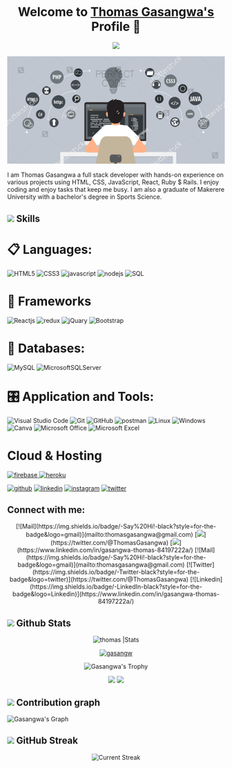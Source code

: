 <p align="center">
  <h1 align="center">Welcome to <a href="https://github.com/gasangw">Thomas Gasangwa's</a> Profile 👋</h1>
</p>

<p align="center">
  <a align="center" href="https://github.com/DenverCoder1/readme-typing-svg"><img src="https://readme-typing-svg.herokuapp.com?&font=IBM+Plex+Sans&color=F72EE2&size=25&lines=Welcome+to+my+GitHub+Profile!;I'm+a+Full+stack+developer;I'm+a+competitive+programmer;I+build+projects" /></a>
</p>

![I am a Full Stack Developer](https://github.com/gasangw/gasangw/blob/main/pp.jpg)

I am Thomas Gasangwa a full stack developer with hands-on experience on various projects using HTML, CSS, JavaScript, React, Ruby $ Rails. I enjoy coding and enjoy tasks that keep me busy. I am also a graduate of Makerere University with a bachelor's degree in Sports Science.

## <img src="https://media2.giphy.com/media/QssGEmpkyEOhBCb7e1/giphy.gif?cid=ecf05e47a0n3gi1bfqntqmob8g9aid1oyj2wr3ds3mg700bl&rid=giphy.gif" width ="25"><b> Skills</b>

<p align="center">

# 📋 Languages: 
    
   ![HTML5](https://img.shields.io/badge/html5-%23E34F26.svg?style=for-the-badge&logo=html5&logoColor=white)
   ![CSS3](https://img.shields.io/badge/css3-%231572B6.svg?style=for-the-badge&logo=css3&logoColor=white)
   ![javascript](https://img.shields.io/badge/javascript%20-%23323330.svg?&style=for-the-badge&logo=javascript&logoColor=%23F7DF1E)
   ![nodejs](https://img.shields.io/badge/node.js%20-%2343853D.svg?&style=for-the-badge&logo=node.js&logoColor=white)
   ![SQL](https://custom-icon-badges.herokuapp.com/badge/SQL-025E8C.svg?logo=database&logoColor=white)
 
 # 🎨 Frameworks

   ![Reactjs](https://img.shields.io/badge/react%20-%2320232a.svg?&style=for-the-badge&logo=react&logoColor=%2361DAFB)
   ![redux](https://img.shields.io/badge/Redux-593D88?style=for-the-badge&logo=redux&logoColor=white)
   ![jQuary](https://img.shields.io/badge/jQuery-0769AD?style=for-the-badge&logo=jquery&logoColor=white)
   ![Bootstrap](https://img.shields.io/badge/bootstrap%20-%23563D7C.svg?&style=for-the-badge&logo=bootstrap&logoColor=white)
   
  # 💾 Databases:
 
   ![MySQL](https://img.shields.io/badge/MySQL-00000F?style=for-the-badge&logo=mysql&logoColor=white)
   ![MicrosoftSQLServer](https://img.shields.io/badge/Microsoft%20SQL%20Sever-CC2927?style=for-the-badge&logo=microsoft%20sql%20server&logoColor=white) 
    
  # 🎛️ Application and Tools:

   ![Visual Studio Code](https://img.shields.io/badge/Visual%20Studio%20Code-0078d7.svg?style=for-the-badge&logo=visual-studio-code&logoColor=white)
   ![Git](https://img.shields.io/badge/git-%23F05033.svg?style=for-the-badge&logo=git&logoColor=white)
   ![GitHub](https://img.shields.io/badge/github-%23121011.svg?style=for-the-badge&logo=github&logoColor=white)
   ![postman](https://img.shields.io/badge/Postman-FF6C37?style=for-the-badge&logo=Postman&logoColor=white)
   ![Linux](https://img.shields.io/badge/Linux-FCC624?style=for-the-badge&logo=linux&logoColor=black)
   ![Windows](https://img.shields.io/badge/Windows-0078D6?style=for-the-badge&logo=windows&logoColor=white)
   ![Canva](https://img.shields.io/badge/Canva-%2300C4CC.svg?style=for-the-badge&logo=Canva&logoColor=white) 
   ![Microsoft Office](https://img.shields.io/badge/Microsoft_Office-D83B01?style=for-the-badge&logo=microsoft-office&logoColor=white)
   ![Microsoft Excel](https://img.shields.io/badge/Microsoft_Excel-217346?style=for-the-badge&logo=microsoft-excel&logoColor=white)
  
  # Cloud & Hosting
  
  <a href="https://netlify.com/" target="_blank">
    <img src="https://img.shields.io/badge/netlify-00C7B7.svg?style=for-the-badge&logo=netlify&logoColor=black" alt="firebase"/>
  </a>
  <a href="https://heroku.com" target="_blank"> 
    <img src="https://img.shields.io/badge/heroku-430098.svg?style=for-the-badge&logo=heroku&logoColor=white"
      alt="heroku"/> 
  </a> 
</p>

[<img src='https://cdn.jsdelivr.net/npm/simple-icons@3.0.1/icons/github.svg' alt='github' height='20'>](https://github.com/gasangw)  [<img src='https://cdn.jsdelivr.net/npm/simple-icons@3.0.1/icons/linkedin.svg' alt='linkedin' height='20'>](https://www.linkedin.com/in/gasangwa-thomas/)  [<img src='https://cdn.jsdelivr.net/npm/simple-icons@3.0.1/icons/instagram.svg' alt='instagram' height='20'>](https://www.instagram.com/g.thom/)  [<img src='https://cdn.jsdelivr.net/npm/simple-icons@3.0.1/icons/twitter.svg' alt='twitter' height='20'>](https://twitter.com/@ThomasGasangwa)  

## Connect with me:

<p align = "center">
[![Mail](https://img.shields.io/badge/-Say%20Hi!-black?style=for-the-badge&logo=gmail)](mailto:thomasgasangwa@gmail.com)
[<img src="https://img.shields.io/badge/twitter-%231DA1F2.svg?&style=for-the-badge&logo=twitter&logoColor=white&color=black" />](https://twitter.com/@ThomasGasangwa) 
[<img src="https://img.shields.io/badge/linkedin-%2312100E.svg?&style=for-the-badge&logo=linkedin&logoColor=white&color=black" />](https://www.linkedin.com/in/gasangwa-thomas-84197222a/)
[![Mail](https://img.shields.io/badge/-Say%20Hi!-black?style=for-the-badge&logo=gmail)](mailto:thomasgasangwa@gmail.com)
[![Twitter](https://img.shields.io/badge/-Twitter-black?style=for-the-badge&logo=twitter)](https://twitter.com/@ThomasGasangwa)
[![Linkedin](https://img.shields.io/badge/-LinkedIn-black?style=for-the-badge&logo=Linkedin)](https://www.linkedin.com/in/gasangwa-thomas-84197222a/)
</p>


## <img src="https://th.bing.com/th/id/R.011db7f1e14cdcefd5ed8b056f70d038?rik=NHHx7PD%2bLTi5YA&riu=http%3a%2f%2fui.trinine.net%2fwp%2fwp-content%2fuploads%2f2016%2f06%2f20160602_GraphAnimeIcon.gif&ehk=TXXGvgTPI6i%2f5xQe%2fW3mnT36hQPfIBwZcQsaKAlJWhs%3d&risl=&pid=ImgRaw&r=0" width="25"> <b>Github Stats</b>

 <div align="center">
<img src="https://github-readme-stats.vercel.app/api?username=gasangw&count_private=true&show_icons=true&theme=highcontrast&include_all_commits=true" alt="thomas |Stats" />
   
   <a href="https://github.com/gasangw"><img src="https://github-profile-summary-cards.vercel.app/api/cards/profile-details?username=gasangw&theme=dracula&hide_border=true"  width="520" alt="gasangw"/></a>
  
![Gasangwa's Trophy](https://github-profile-trophy.vercel.app/?username=gasangw&theme=dracula&column=4&no-frame=true)

  <img src="https://gifimage.net/wp-content/uploads/2017/09/android-gif-wallpaper-10.gif" width="500"/>
     <img src="https://github-readme-stats.vercel.app/api/top-langs/?username=gasangw&theme=dracula&layout=compact)](https://github.com/gasangw/github-readme-stats"/>
 
  </div>
   
  ## <img src="https://media.giphy.com/media/GhRjInY9JbKms/source.gif" width="25"> <b>Contribution graph</b>
  
![Gasangwa's Graph](https://activity-graph.herokuapp.com/graph?username=gasangw&area=true&hide_border=true&theme=dracula)


## <img src="https://media.giphy.com/media/Mp5uJLEE9Ompq/giphy.gif" width="25"> <b>GitHub Streak</b>

<p align="center"> <img alt="Current Streak" src="https://github-readme-streak-stats.herokuapp.com/?user=gasangw&theme=dark" /> </p>
